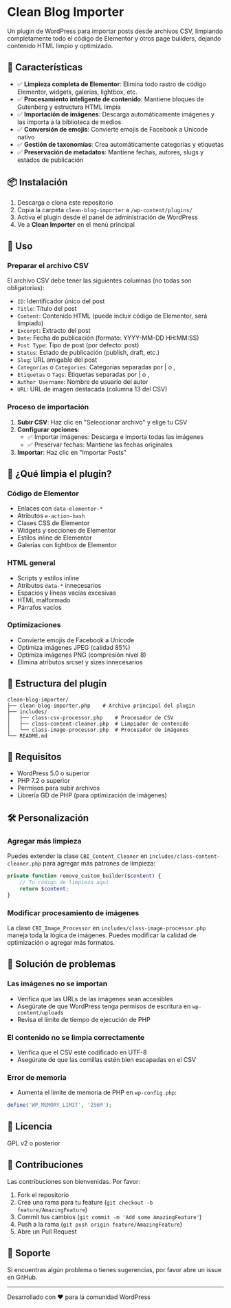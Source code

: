 # Clean Blog Importer

Un plugin de WordPress para importar posts desde archivos CSV, limpiando completamente todo el código de Elementor y otros page builders, dejando contenido HTML limpio y optimizado.

## 🎯 Características

- ✅ **Limpieza completa de Elementor**: Elimina todo rastro de código Elementor, widgets, galerías, lightbox, etc.
- ✅ **Procesamiento inteligente de contenido**: Mantiene bloques de Gutenberg y estructura HTML limpia
- ✅ **Importación de imágenes**: Descarga automáticamente imágenes y las importa a la biblioteca de medios
- ✅ **Conversión de emojis**: Convierte emojis de Facebook a Unicode nativo
- ✅ **Gestión de taxonomías**: Crea automáticamente categorías y etiquetas
- ✅ **Preservación de metadatos**: Mantiene fechas, autores, slugs y estados de publicación

## 📦 Instalación

1. Descarga o clona este repositorio
2. Copia la carpeta `clean-blog-importer` a `/wp-content/plugins/`
3. Activa el plugin desde el panel de administración de WordPress
4. Ve a **Clean Importer** en el menú principal

## 🚀 Uso

### Preparar el archivo CSV

El archivo CSV debe tener las siguientes columnas (no todas son obligatorias):

- `ID`: Identificador único del post
- `Title`: Título del post
- `Content`: Contenido HTML (puede incluir código de Elementor, será limpiado)
- `Excerpt`: Extracto del post
- `Date`: Fecha de publicación (formato: YYYY-MM-DD HH:MM:SS)
- `Post Type`: Tipo de post (por defecto: post)
- `Status`: Estado de publicación (publish, draft, etc.)
- `Slug`: URL amigable del post
- `Categorías` o `Categories`: Categorías separadas por | o ,
- `Etiquetas` o `Tags`: Etiquetas separadas por | o ,
- `Author Username`: Nombre de usuario del autor
- `URL`: URL de imagen destacada (columna 13 del CSV)

### Proceso de importación

1. **Subir CSV**: Haz clic en "Seleccionar archivo" y elige tu CSV
2. **Configurar opciones**:
   - ✅ Importar imágenes: Descarga e importa todas las imágenes
   - ✅ Preservar fechas: Mantiene las fechas originales
3. **Importar**: Haz clic en "Importar Posts"

## 🧹 ¿Qué limpia el plugin?

### Código de Elementor
- Enlaces con `data-elementor-*`
- Atributos `e-action-hash`
- Clases CSS de Elementor
- Widgets y secciones de Elementor
- Estilos inline de Elementor
- Galerías con lightbox de Elementor

### HTML general
- Scripts y estilos inline
- Atributos `data-*` innecesarios
- Espacios y líneas vacías excesivas
- HTML malformado
- Párrafos vacíos

### Optimizaciones
- Convierte emojis de Facebook a Unicode
- Optimiza imágenes JPEG (calidad 85%)
- Optimiza imágenes PNG (compresión nivel 8)
- Elimina atributos srcset y sizes innecesarios

## 📁 Estructura del plugin

```
clean-blog-importer/
├── clean-blog-importer.php    # Archivo principal del plugin
├── includes/
│   ├── class-csv-processor.php    # Procesador de CSV
│   ├── class-content-cleaner.php  # Limpiador de contenido
│   └── class-image-processor.php  # Procesador de imágenes
└── README.md
```

## 🔧 Requisitos

- WordPress 5.0 o superior
- PHP 7.2 o superior
- Permisos para subir archivos
- Librería GD de PHP (para optimización de imágenes)

## 🛠️ Personalización

### Agregar más limpieza

Puedes extender la clase `CBI_Content_Cleaner` en `includes/class-content-cleaner.php` para agregar más patrones de limpieza:

```php
private function remove_custom_builder($content) {
    // Tu código de limpieza aquí
    return $content;
}
```

### Modificar procesamiento de imágenes

La clase `CBI_Image_Processor` en `includes/class-image-processor.php` maneja toda la lógica de imágenes. Puedes modificar la calidad de optimización o agregar más formatos.

## 🐛 Solución de problemas

### Las imágenes no se importan
- Verifica que las URLs de las imágenes sean accesibles
- Asegúrate de que WordPress tenga permisos de escritura en `wp-content/uploads`
- Revisa el límite de tiempo de ejecución de PHP

### El contenido no se limpia correctamente
- Verifica que el CSV esté codificado en UTF-8
- Asegúrate de que las comillas estén bien escapadas en el CSV

### Error de memoria
- Aumenta el límite de memoria de PHP en `wp-config.php`:
```php
define('WP_MEMORY_LIMIT', '256M');
```

## 📝 Licencia

GPL v2 o posterior

## 🤝 Contribuciones

Las contribuciones son bienvenidas. Por favor:

1. Fork el repositorio
2. Crea una rama para tu feature (`git checkout -b feature/AmazingFeature`)
3. Commit tus cambios (`git commit -m 'Add some AmazingFeature'`)
4. Push a la rama (`git push origin feature/AmazingFeature`)
5. Abre un Pull Request

## 📧 Soporte

Si encuentras algún problema o tienes sugerencias, por favor abre un issue en GitHub.

---

Desarrollado con ❤️ para la comunidad WordPress